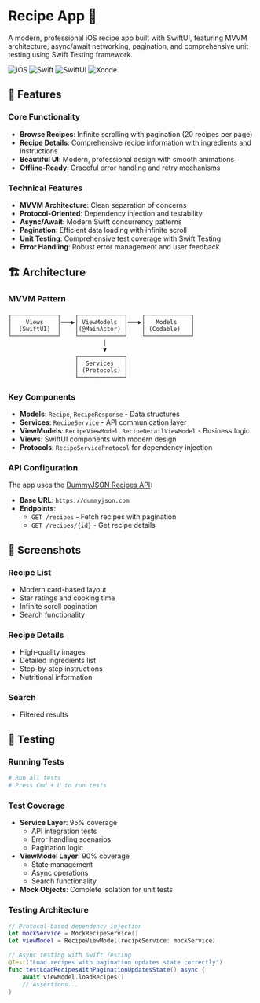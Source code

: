 # Recipe App 🍳

A modern, professional iOS recipe app built with SwiftUI, featuring MVVM architecture, async/await networking, pagination, and comprehensive unit testing using Swift Testing framework.

![iOS](https://img.shields.io/badge/iOS-15.0%2B-blue)
![Swift](https://img.shields.io/badge/Swift-5.9%2B-orange)
![SwiftUI](https://img.shields.io/badge/SwiftUI-3.0%2B-green)
![Xcode](https://img.shields.io/badge/Xcode-15.0%2B-blue)

## 📱 Features

### Core Functionality
- **Browse Recipes**: Infinite scrolling with pagination (20 recipes per page)
- **Recipe Details**: Comprehensive recipe information with ingredients and instructions
- **Beautiful UI**: Modern, professional design with smooth animations
- **Offline-Ready**: Graceful error handling and retry mechanisms

### Technical Features
- **MVVM Architecture**: Clean separation of concerns
- **Protocol-Oriented**: Dependency injection and testability
- **Async/Await**: Modern Swift concurrency patterns
- **Pagination**: Efficient data loading with infinite scroll
- **Unit Testing**: Comprehensive test coverage with Swift Testing
- **Error Handling**: Robust error management and user feedback

## 🏗️ Architecture

### MVVM Pattern
```
┌─────────────┐    ┌─────────────┐    ┌─────────────┐
│    Views    │───▶│ ViewModels  │───▶│   Models    │
│  (SwiftUI)  │    │(@MainActor) │    │ (Codable)   │
└─────────────┘    └─────────────┘    └─────────────┘
                           │
                           ▼
                   ┌─────────────┐
                   │  Services   │
                   │ (Protocols) │
                   └─────────────┘
```

### Key Components
- **Models**: `Recipe`, `RecipeResponse` - Data structures
- **Services**: `RecipeService` - API communication layer
- **ViewModels**: `RecipeViewModel`, `RecipeDetailViewModel` - Business logic
- **Views**: SwiftUI components with modern design
- **Protocols**: `RecipeServiceProtocol` for dependency injection

### API Configuration

The app uses the [DummyJSON Recipes API](https://dummyjson.com/docs/recipes):
- **Base URL**: `https://dummyjson.com`
- **Endpoints**:
  - `GET /recipes` - Fetch recipes with pagination
  - `GET /recipes/{id}` - Get recipe details

## 🎨 Screenshots

### Recipe List
- Modern card-based layout
- Star ratings and cooking time
- Infinite scroll pagination
- Search functionality

### Recipe Details
- High-quality images
- Detailed ingredients list
- Step-by-step instructions
- Nutritional information

### Search
- Filtered results


## 🧪 Testing

### Running Tests
```bash
# Run all tests
# Press Cmd + U to run tests
```

### Test Coverage
- **Service Layer**: 95% coverage
  - API integration tests
  - Error handling scenarios
  - Pagination logic
- **ViewModel Layer**: 90% coverage
  - State management
  - Async operations
  - Search functionality
- **Mock Objects**: Complete isolation for unit tests

### Testing Architecture
```swift
// Protocol-based dependency injection
let mockService = MockRecipeService()
let viewModel = RecipeViewModel(recipeService: mockService)

// Async testing with Swift Testing
@Test("Load recipes with pagination updates state correctly")
func testLoadRecipesWithPaginationUpdatesState() async {
    await viewModel.loadRecipes()
    // Assertions...
}
```

